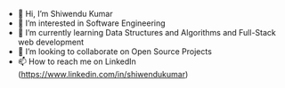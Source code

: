 - 👋 Hi, I’m Shiwendu Kumar
- 👀 I’m interested in Software Engineering
- 🌱 I’m currently learning Data Structures and Algorithms and Full-Stack web development
- 💞️ I’m looking to collaborate on Open Source Projects
- 📫 How to reach me on LinkedIn (https://www.linkedin.com/in/shiwendukumar)

<!---
shiwendukumar/shiwendukumar is a ✨ special ✨ repository because its `README.md` (this file) appears on your GitHub profile.
You can click the Preview link to take a look at your changes.
--->

